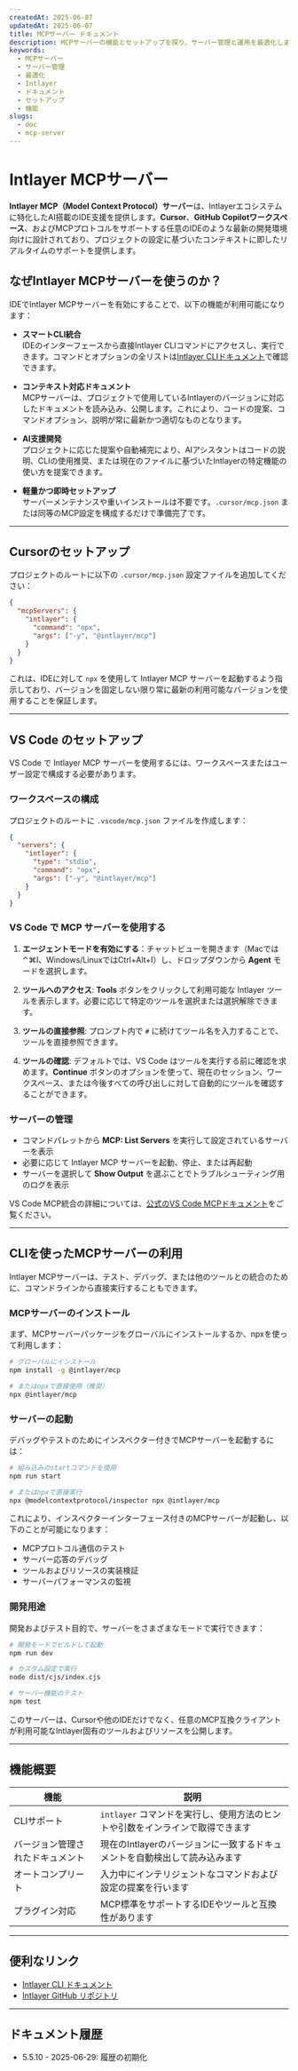 ```yaml
---
createdAt: 2025-06-07
updatedAt: 2025-06-07
title: MCPサーバー ドキュメント
description: MCPサーバーの機能とセットアップを探り、サーバー管理と運用を最適化します。
keywords:
  - MCPサーバー
  - サーバー管理
  - 最適化
  - Intlayer
  - ドキュメント
  - セットアップ
  - 機能
slugs:
  - doc
  - mcp-server
---
```


# Intlayer MCPサーバー

**Intlayer MCP（Model Context Protocol）サーバー**は、Intlayerエコシステムに特化したAI搭載のIDE支援を提供します。**Cursor**、**GitHub Copilotワークスペース**、およびMCPプロトコルをサポートする任意のIDEのような最新の開発環境向けに設計されており、プロジェクトの設定に基づいたコンテキストに即したリアルタイムのサポートを提供します。

## なぜIntlayer MCPサーバーを使うのか？

IDEでIntlayer MCPサーバーを有効にすることで、以下の機能が利用可能になります：

- **スマートCLI統合**  
  IDEのインターフェースから直接Intlayer CLIコマンドにアクセスし、実行できます。コマンドとオプションの全リストは[Intlayer CLIドキュメント](https://github.com/aymericzip/intlayer/blob/main/docs/docs/ja/intlayer_cli.md)で確認できます。

- **コンテキスト対応ドキュメント**  
  MCPサーバーは、プロジェクトで使用しているIntlayerのバージョンに対応したドキュメントを読み込み、公開します。これにより、コードの提案、コマンドオプション、説明が常に最新かつ適切なものとなります。

- **AI支援開発**  
  プロジェクトに応じた提案や自動補完により、AIアシスタントはコードの説明、CLIの使用推奨、または現在のファイルに基づいたIntlayerの特定機能の使い方を提案できます。

- **軽量かつ即時セットアップ**  
  サーバーメンテナンスや重いインストールは不要です。`.cursor/mcp.json` または同等のMCP設定を構成するだけで準備完了です。

---

## Cursorのセットアップ

プロジェクトのルートに以下の `.cursor/mcp.json` 設定ファイルを追加してください：

```json
{
  "mcpServers": {
    "intlayer": {
      "command": "npx",
      "args": ["-y", "@intlayer/mcp"]
    }
  }
}
```

これは、IDEに対して `npx` を使用して Intlayer MCP サーバーを起動するよう指示しており、バージョンを固定しない限り常に最新の利用可能なバージョンを使用することを保証します。

---

## VS Code のセットアップ

VS Code で Intlayer MCP サーバーを使用するには、ワークスペースまたはユーザー設定で構成する必要があります。

### ワークスペースの構成

プロジェクトのルートに `.vscode/mcp.json` ファイルを作成します：

```json
{
  "servers": {
    "intlayer": {
      "type": "stdio",
      "command": "npx",
      "args": ["-y", "@intlayer/mcp"]
    }
  }
}
```

### VS Code で MCP サーバーを使用する

1. **エージェントモードを有効にする**：チャットビューを開きます（Macでは⌃⌘I、Windows/LinuxではCtrl+Alt+I）し、ドロップダウンから **Agent** モードを選択します。

2. **ツールへのアクセス**: **Tools** ボタンをクリックして利用可能な Intlayer ツールを表示します。必要に応じて特定のツールを選択または選択解除できます。

3. **ツールの直接参照**: プロンプト内で `#` に続けてツール名を入力することで、ツールを直接参照できます。

4. **ツールの確認**: デフォルトでは、VS Code はツールを実行する前に確認を求めます。**Continue** ボタンのオプションを使って、現在のセッション、ワークスペース、または今後すべての呼び出しに対して自動的にツールを確認することができます。

### サーバーの管理

- コマンドパレットから **MCP: List Servers** を実行して設定されているサーバーを表示
- 必要に応じて Intlayer MCP サーバーを起動、停止、または再起動
- サーバーを選択して **Show Output** を選ぶことでトラブルシューティング用のログを表示

VS Code MCP統合の詳細については、[公式のVS Code MCPドキュメント](https://code.visualstudio.com/docs/copilot/chat/mcp-servers)をご覧ください。

---

## CLIを使ったMCPサーバーの利用

Intlayer MCPサーバーは、テスト、デバッグ、または他のツールとの統合のために、コマンドラインから直接実行することもできます。

### MCPサーバーのインストール

まず、MCPサーバーパッケージをグローバルにインストールするか、npxを使って利用します：

```bash
# グローバルにインストール
npm install -g @intlayer/mcp

# またはnpxで直接使用（推奨）
npx @intlayer/mcp
```

### サーバーの起動

デバッグやテストのためにインスペクター付きでMCPサーバーを起動するには：

```bash
# 組み込みのstartコマンドを使用
npm run start

# またはnpxで直接実行
npx @modelcontextprotocol/inspector npx @intlayer/mcp
```

これにより、インスペクターインターフェース付きのMCPサーバーが起動し、以下のことが可能になります：

- MCPプロトコル通信のテスト
- サーバー応答のデバッグ
- ツールおよびリソースの実装検証
- サーバーパフォーマンスの監視

### 開発用途

開発およびテスト目的で、サーバーをさまざまなモードで実行できます：

```bash
# 開発モードでビルドして起動
npm run dev

# カスタム設定で実行
node dist/cjs/index.cjs

# サーバー機能のテスト
npm test
```

このサーバーは、Cursorや他のIDEだけでなく、任意のMCP互換クライアントが利用可能なIntlayer固有のツールおよびリソースを公開します。

---

## 機能概要

| 機能                             | 説明                                                                          |
| -------------------------------- | ----------------------------------------------------------------------------- |
| CLIサポート                      | `intlayer` コマンドを実行し、使用方法のヒントや引数をインラインで取得できます |
| バージョン管理されたドキュメント | 現在のIntlayerのバージョンに一致するドキュメントを自動検出して読み込みます    |
| オートコンプリート               | 入力中にインテリジェントなコマンドおよび設定の提案を行います                  |
| プラグイン対応                   | MCP標準をサポートするIDEやツールと互換性があります                            |

---

## 便利なリンク

- [Intlayer CLI ドキュメント](https://github.com/aymericzip/intlayer/blob/main/docs/docs/ja/intlayer_cli.md)
- [Intlayer GitHub リポジトリ](https://github.com/aymericzip/intlayer)

---

## ドキュメント履歴

- 5.5.10 - 2025-06-29: 履歴の初期化
